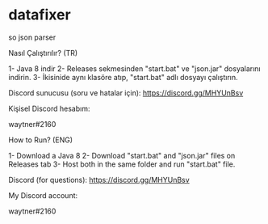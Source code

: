 # datafixer
so json parser

Nasıl Çalıştırılır? (TR)

1- Java 8 indir
2- Releases sekmesinden "start.bat" ve "json.jar" dosyalarını indirin.
3- İkisinide aynı klasöre atıp, "start.bat" adlı dosyayı çalıştırın.

Discord sunucusu (soru ve hatalar için):
https://discord.gg/MHYUnBsv

Kişisel Discord hesabım:

waytner#2160

How to Run? (ENG)

1- Download a Java 8
2- Download "start.bat" and "json.jar" files on Releases tab
3- Host both in the same folder and run "start.bat" file.

Discord (for questions):
https://discord.gg/MHYUnBsv

My Discord account:

waytner#2160
